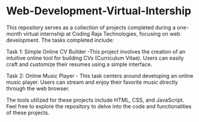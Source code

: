 # Web-Development-Virtual-Intership
 This repository serves as a collection of projects completed during a one-month virtual internship at Coding Raja Technologies, focusing on web development. The tasks completed include:

Task 1: Simple Online CV Builder -This project involves the creation of an intuitive online tool for building CVs (Curriculum Vitae). Users can easily craft and customize their resumes using a simple interface.

Task 2: Online Music Player - This task centers around developing an online music player. Users can stream and enjoy their favorite music directly through the web browser.

The tools utilized for these projects include HTML, CSS, and JavaScript.
Feel free to explore the repository to delve into the code and functionalities of these projects.
